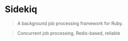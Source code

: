 # Sidekiq

> A background job processing framework for Ruby.
> 

> Concurrent job processing, Redis-based, reliable
>